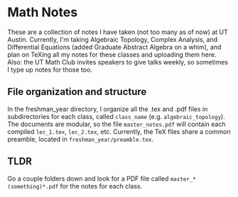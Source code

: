 # Math Notes
These are a collection of notes I have taken (not too many as of now) at UT Austin. Currently, I'm taking Algebraic Topology, Complex Analysis, and Differential Equations (added Graduate Abstract Algebra on a whim), and plan on TeXing all my notes for these classes and uploading them here. Also: the UT Math Club invites speakers to give talks weekly, so sometimes I type up notes for those too.

## File organization and structure
In the freshman_year directory, I organize all the .tex and .pdf files in subdirectories for each class, called `class_name` (e.g. `algebraic_topology`). The documents are modular, so the file `master_notes.pdf` will contain each compiled `lec_1.tex`, `lec_2.tex`, etc. Currently, the TeX files share a common preamble, located in `freshman_year/preamble.tex`. 

## TLDR
Go a couple folders down and look for a PDF file called `master_*(something)*.pdf` for the notes for each class. 
